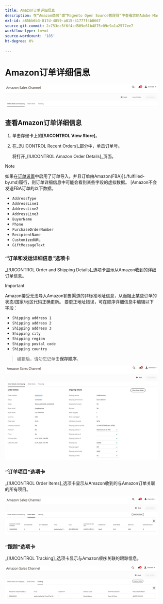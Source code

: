 ```yaml
---
title: Amazon订单详细信息
description: 在“Amazon商务”或“Magento Open Source管理员”中查看您的Adobe Marketplace订单的详细信息。
exl-id: a85bb6b3-817d-4859-a815-41777f4b8667
source-git-commit: 2c753ec5f6f4cd509e61b4875e09e9a1a2577ee7
workflow-type: tm+mt
source-wordcount: '185'
ht-degree: 0%

---
```


# Amazon订单详细信息

![Amazon订单详细信息](assets/amazon-order-details-header.png)

## 查看Amazon订单详细信息

1. 单击存储卡上的&#x200B;**[!UICONTROL View Store]**。

1. 在&#x200B;_[!UICONTROL Recent Orders]_部分中，单击订单号。

   将打开&#x200B;_[!UICONTROL Amazon Order Details]_页面。

>[!NOTE]
>
>如果在[订单设置](./order-settings.md)中启用了订单导入，并且订单由Amazon(FBA)](./fulfilled-by.md)履行，则订单详细信息中可能会看到某些字段的虚拟数据。 [Amazon不会发送FBA订单的以下数据。
>
> - `AddressType`
> - `AddressLine1`
> - `AddressLine2`
> - `AddressLine3`
> - `BuyerName`
> - `Phone`
> - `PurchaseOrderNumber`
> - `RecipientName`
> - `CustomizedURL`
> - `GiftMessageText`


### “订单和发运详细信息”选项卡

_[!UICONTROL Order and Shipping Details]_选项卡显示从Amazon收到的详细订单信息。

>[!IMPORTANT]
>
>Amazon接受无法导入Amazon销售渠道的非标准地址信息，从而阻止某些订单的状态/国家/地区代码正确更新。 要更正地址错误，可在顺序详细信息中编辑以下字段：
>
>- `Shipping address 1`
>- `Shipping address 2`
>- `Shipping address 3`
>- `Shipping city`
>- `Shipping region`
>- `Shipping postal code`
>- `Shipping country`

>
>编辑后，请勿忘记单击&#x200B;**保存顺序**。

![订单和发运详细信息](assets/amazon-order-details.png)

### “订单项目”选项卡

_[!UICONTROL Order Items]_选项卡显示从Amazon收到的与Amazon订单关联的所有项目。

![订单项目详细信息](assets/amazon-order-item-details.png)

### “跟踪”选项卡

_[!UICONTROL Tracking]_选项卡显示与Amazon顺序关联的跟踪信息。

![跟踪详细信息](assets/amazon-order-tracking-details.png)
